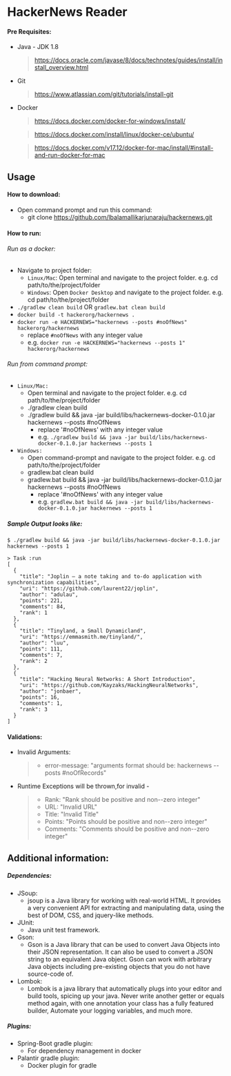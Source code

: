 # HackerNews Reader

#### Pre Requisites:
* Java - JDK 1.8
   > https://docs.oracle.com/javase/8/docs/technotes/guides/install/install_overview.html
* Git
  > https://www.atlassian.com/git/tutorials/install-git
* Docker
  > https://docs.docker.com/docker-for-windows/install/
           
  > https://docs.docker.com/install/linux/docker-ce/ubuntu/
                                                                                                                              
  > https://docs.docker.com/v17.12/docker-for-mac/install/#install-and-run-docker-for-mac

## Usage
#### How to download:
* Open command prompt and run this command:
    * git clone https://github.com/lbalamallikarjunaraju/hackernews.git

#### How to run:
###### Run as a docker:

* Navigate to project folder: 
    * `Linux/Mac`: Open terminal and navigate to the project folder. e.g. cd path/to/the/project/folder
    * `Windows`: Open `Docker Desktop` and navigate to the project folder. e.g. cd path/to/the/project/folder
* `./gradlew clean build` OR `gradlew.bat clean build` 
* `docker build -t hackerorg/hackernews .`
* `docker run -e HACKERNEWS="hackernews --posts #noOfNews" hackerorg/hackernews`
    * replace `#noOfNews` with any integer value
    * e.g.  ``docker run -e HACKERNEWS="hackernews --posts 1" hackerorg/hackernews``
    
###### Run from command prompt:
* `Linux/Mac:` 
    * Open terminal and navigate to the project folder. e.g. cd path/to/the/project/folder
    * ./gradlew clean build
    * ./gradlew build && java -jar build/libs/hackernews-docker-0.1.0.jar hackernews --posts #noOfNews
        * replace '#noOfNews' with any integer value
        * e.g. ``./gradlew build && java -jar build/libs/hackernews-docker-0.1.0.jar hackernews --posts 1``
* `Windows:`
    * Open command-prompt and navigate to the project folder. e.g. cd path/to/the/project/folder
    * gradlew.bat clean build
    * gradlew.bat build && java -jar build/libs/hackernews-docker-0.1.0.jar hackernews --posts #noOfNews
        * replace '#noOfNews' with any integer value
        * e.g. ``gradlew.bat build && java -jar build/libs/hackernews-docker-0.1.0.jar hackernews --posts 1``

##### Sample Output looks like:
```$json
$ ./gradlew build && java -jar build/libs/hackernews-docker-0.1.0.jar hackernews --posts 1

> Task :run
[
  {
    "title": "Joplin – a note taking and to-do application with synchronization capabilities",
    "uri": "https://github.com/laurent22/joplin",
    "author": "adulau",
    "points": 221,
    "comments": 84,
    "rank": 1
  },
  {
    "title": "Tinyland, a Small Dynamicland",
    "uri": "https://emmasmith.me/tinyland/",
    "author": "luu",
    "points": 111,
    "comments": 7,
    "rank": 2
  },
  {
    "title": "Hacking Neural Networks: A Short Introduction",
    "uri": "https://github.com/Kayzaks/HackingNeuralNetworks",
    "author": "jonbaer",
    "points": 16,
    "comments": 1,
    "rank": 3
  }
]
```
#### Validations:
* Invalid Arguments:
    > * error-message: "arguments format should be: hackernews --posts #noOfRecords"
* Runtime Exceptions will be thrown,for invalid - 
    > * Rank: "Rank should be positive and non--zero integer"
    > * URL: "Invalid URL"
    > * Title: "Invalid Title"
    > * Points: "Points should be positive and non--zero integer"
    > * Comments: "Comments should be positive and non--zero integer"

## Additional information:
##### Dependencies:
* JSoup:
    * jsoup is a Java library for working with real-world HTML. It provides a very convenient API for extracting and manipulating data, using the best of DOM, CSS, and jquery-like methods.
* JUnit:
    * Java unit test framework.
* Gson:
    * Gson is a Java library that can be used to convert Java Objects into their JSON representation. It can also be used to convert a JSON string to an equivalent Java object. Gson can work with arbitrary Java objects including pre-existing objects that you do not have source-code of.
* Lombok:
    * Lombok is a java library that automatically plugs into your editor and build tools, spicing up your java.
      Never write another getter or equals method again, with one annotation your class has a fully featured builder, Automate your logging variables, and much more.

##### Plugins:
* Spring-Boot gradle plugin:
    * For dependency management in docker
* Palantir gradle plugin:
    * Docker plugin for gradle
